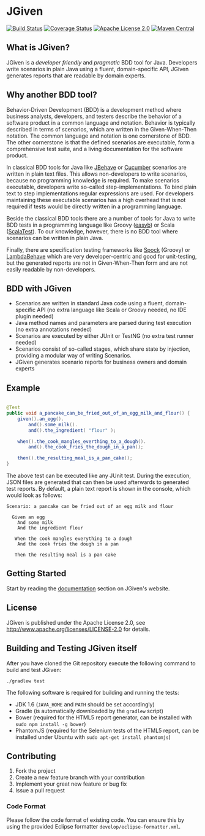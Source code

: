 # JGiven
[![Build Status](http://img.shields.io/travis/TNG/JGiven.svg?style=flat-square)](https://travis-ci.org/TNG/JGiven)
[![Coverage Status](http://img.shields.io/coveralls/TNG/JGiven.svg?style=flat-square)](https://coveralls.io/r/TNG/JGiven?branch=master)
[![Apache License 2.0](http://img.shields.io/badge/license-apache2-red.svg?style=flat-square)](http://opensource.org/licenses/Apache-2.0)
[![Maven Central](http://img.shields.io/maven-central/v/com.tngtech.jgiven/jgiven-junit.svg?style=flat-square)](https://maven-badges.herokuapp.com/maven-central/com.tngtech.jgiven/jgiven-junit)


## What is JGiven?

JGiven is a *developer friendly* and *pragmatic* BDD tool for Java. Developers write scenarios in plain Java using a fluent, domain-specific API, JGiven generates reports that are readable by domain experts.

## Why another BDD tool?

Behavior-Driven Development (BDD) is a development method where business analysts, developers, and testers describe the behavior of a software product in a common language and notation. Behavior is typically described in terms of scenarios, which are written in the Given-When-Then notation. The common language and notation is one cornerstone of BDD. The other cornerstone is that the defined scenarios are executable, form a comprehensive test suite, and a living documentation for the software product.

In classical BDD tools for Java like [JBehave](http://jbehave.org) or [Cucumber](http://cukes.info) scenarios are written in plain text files. This allows non-developers to write scenarios, because no programming knowledge is required. To make scenarios executable, developers write so-called step-implementations. To bind plain text to step implementations regular expressions are used. For developers maintaining these executable scenarios has a high overhead that is not required if tests would be directly written in a programming language.

Beside the classical BDD tools there are a number of tools for Java to write BDD tests in a programming language like Groovy ([easyb](http://easyb.org)) or Scala ([ScalaTest](http://www.scalatest.org)). To our knowledge, however, there is no BDD tool where scenarios can be written in plain Java.

Finally, there are specification testing frameworks like [Spock](http://spock.org) (Groovy) or [LambdaBehave](http://richardwarburton.github.io/lambda-behave/) which are very developer-centric and good for unit-testing, but the generated reports are not in Given-When-Then form and are not easily readable by non-developers.

## BDD with JGiven

* Scenarios are written in standard Java code using a fluent, domain-specific API (no extra language like Scala or Groovy needed, no IDE plugin needed)
* Java method names and parameters are parsed during test execution (no extra annotations needed)
* Scenarios are executed by either JUnit or TestNG (no extra test runner needed)
* Scenarios consist of so-called stages, which share state by injection, providing a modular way of writing Scenarios.
* JGiven generates scenario reports for business owners and domain experts

## Example

```Java

@Test
public void a_pancake_can_be_fried_out_of_an_egg_milk_and_flour() {
    given().an_egg().
        and().some_milk().
        and().the_ingredient( "flour" );

    when().the_cook_mangles_everthing_to_a_dough().
        and().the_cook_fries_the_dough_in_a_pan();

    then().the_resulting_meal_is_a_pan_cake();
}
```

The above test can be executed like any JUnit test.
During the execution, JSON files are generated that can then be used afterwards to generated test reports.
By default, a plain text report is shown in the console, which would look as follows:

```
Scenario: a pancake can be fried out of an egg milk and flour

  Given an egg
    And some milk
    And the ingredient flour

   When the cook mangles everything to a dough
    And the cook fries the dough in a pan

   Then the resulting meal is a pan cake
```

## Getting Started

Start by reading the [documentation](http://jgiven.org/docs/) section on JGiven's website.

## License

JGiven is published under the Apache License 2.0, see
http://www.apache.org/licenses/LICENSE-2.0 for details.

## Building and Testing JGiven itself
After you have cloned the Git repository execute the following command to build and test JGiven:

```
./gradlew test
```

The following software is required for building and running the tests:

* JDK 1.6 (`JAVA_HOME` and `PATH` should be set accordingly)
* Gradle (is automatically downloaded by the `gradlew` script)
* Bower (required for the HTML5 report generator, can be installed with `sudo npm install -g bower`)
* PhantomJS (required for the Selenium tests of the HTML5 report, can be installed under Ubuntu with `sudo apt-get install phantomjs`)

## Contributing

1. Fork the project
2. Create a new feature branch with your contribution
3. Implement your great new feature or bug fix
4. Issue a pull request

### Code Format

Please follow the code format of existing code.
You can ensure this by using the provided Eclipse formatter `develop/eclipse-formatter.xml`.
